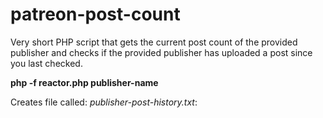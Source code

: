 # patreon-post-count
Very short PHP script that gets the current post count of the provided publisher and checks if the provided publisher has uploaded a post since you last checked.

**php -f reactor.php publisher-name**

Creates file called: *publisher-post-history.txt*:
